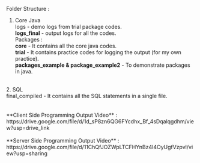 Folder Structure : 
<br/>
1. Core Java <br/>
logs - demo logs from trial package codes. <br/>
**logs_final** - output logs for all the codes. <br/>
Packages :<br/>
**core** - It contains all the core java codes. <br/>
**trial** - It contains practice codes for logging the output (for my own practice). <br/>
**packages_example & package_example2** - To demonstrate packages in java. <br/>
<br/>
2. SQL <br/>
final_compiled - It contains all the SQL statements in a single file.<br/>
<br/>
<br/>
 **Client Side Programming Output Video** : <br/>
https://drive.google.com/file/d/1d_sP8zn6QG6FYcdhx_Bf_4sDqalqgdhm/view?usp=drive_link  <br/>
<br/>
**Server Side Programming Output Video** : <br/>
https://drive.google.com/file/d/11ChQfJOZWpLTCFHYnBz4l4OyUgfVzpvl/view?usp=sharing


